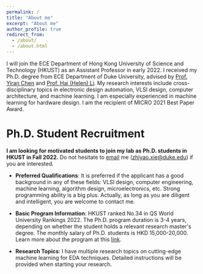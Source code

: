 ```yaml
---
permalink: /
title: "About me"
excerpt: "About me"
author_profile: true
redirect_from: 
  - /about/
  - /about.html
---
```


I will join the ECE Department of Hong Kong University of Science and Technology (HKUST) as an Assistant Professor in early 2022. I received my Ph.D. degree from ECE Department of Duke University, advised by [Prof. Yiran Chen](https://ece.duke.edu/faculty/yiran-chen) and [Prof. Hai (Helen) Li](https://ece.duke.edu/faculty/hai-helen-li). My research interests include cross-disciplinary topics in electronic design automation, VLSI design, computer architecture, and machine learning. I am especially experienced in machine learning for hardware design. I am the recipient of MICRO 2021 Best Paper Award.

Ph.D. Student Recruitment
======
**I am looking for motivated students to join my lab as Ph.D. students in HKUST in Fall 2022.** Do not hesitate to [email](mailto:zhiyao.xie@duke.edu) me (zhiyao.xie@duke.edu) if you are interested.

* **Preferred Qualifications**: It is preferred if the applicant has a good background in any of these fields: VLSI design, computer engineering, machine learning, algorithm design, microelectronics, etc. Strong programming ability is a big plus. Actually, as long as you are diligent and intelligent, you are welcome to contact me.  

* **Basic Program Information**: HKUST ranked No.34 in QS World University Rankings 2022. The Ph.D. program duration is 3-4 years, depending on whether the student holds a relevant research master's degree. The monthly salary of Ph.D. students is HKD 15,000-20,000. Learn more about the program at this [link](https://prog-crs.ust.hk/pgprog/2022-23/mphil-phd-ece).

* **Research Topics**: I have multiple research topics on cutting-edge machine learning for EDA techniques. Detailed instructions will be provided when starting your research. 


